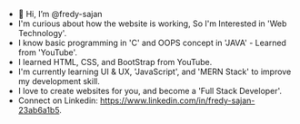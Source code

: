 - 👋 Hi, I’m @fredy-sajan
- I'm curious about how the website is working, So I'm Interested in 'Web Technology'.
- I know basic programming in 'C' and OOPS concept in 'JAVA' - Learned from 'YouTube'. 
- I learned HTML, CSS, and BootStrap from YouTube.
- I'm currently learning UI & UX, 'JavaScript', and 'MERN Stack' to improve my development skill.
- I love to create websites for you, and become a 'Full Stack Developer'.
- Connect on Linkedin: https://www.linkedin.com/in/fredy-sajan-23ab6a1b5.

